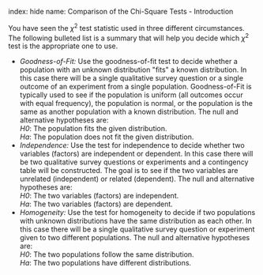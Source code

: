 index: hide
name: Comparison of the Chi-Square Tests - Introduction

You have seen the  *χ*<sup>2</sup> test statistic used in three different circumstances. The following bulleted list is a summary that will help you decide which  *χ*<sup>2</sup> test is the appropriate one to use.

  *  *Goodness-of-Fit:* Use the goodness-of-fit test to decide whether a population with an unknown distribution "fits" a known distribution. In this case there will be a single qualitative survey question or a single outcome of an experiment from a single population. Goodness-of-Fit is typically used to see if the population is uniform (all outcomes occur with equal frequency), the population is normal, or the population is the same as another population with a known distribution. The null and alternative hypotheses are: <br /> *H0*: The population fits the given distribution. <br /> *Ha*: The population does not fit the given distribution.
  *  *Independence:* Use the test for independence to decide whether two variables (factors) are independent or dependent. In this case there will be two qualitative survey questions or experiments and a contingency table will be constructed. The goal is to see if the two variables are unrelated (independent) or related (dependent). The null and alternative hypotheses are: <br /> *H0*: The two variables (factors) are independent. <br /> *Ha*: The two variables (factors) are dependent.
  *  *Homogeneity:* Use the test for homogeneity to decide if two populations with unknown distributions have the same distribution as each other. In this case there will be a single qualitative survey question or experiment given to two different populations. The null and alternative hypotheses are: <br /> *H0*: The two populations follow the same distribution. <br /> *Ha*: The two populations have different distributions. 
